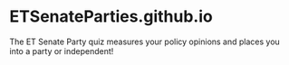 # ETSenateParties.github.io
The ET Senate Party quiz measures your policy opinions and places you into a party or independent!
